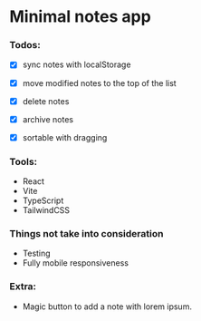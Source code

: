 # Minimal notes app

### Todos:

- [x] sync notes with localStorage

- [x] move modified notes to the top of the list

- [x] delete notes

- [x] archive notes

- [x] sortable with dragging


### Tools:
- React
- Vite
- TypeScript
- TailwindCSS

### Things not take into consideration
- Testing
- Fully mobile responsiveness

### Extra:
- Magic button to add a note with lorem ipsum.
